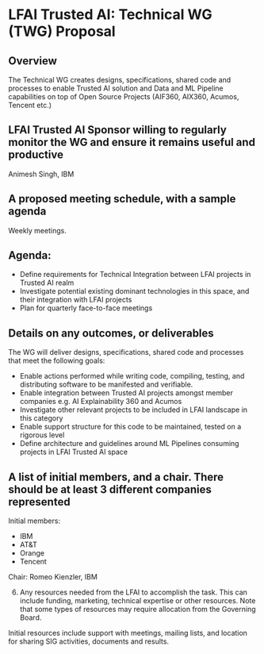# LFAI Trusted AI: Technical WG (TWG) Proposal
 
## Overview
The Technical WG creates designs, specifications, shared code and processes to enable Trusted AI solution and Data and ML Pipeline capabilities on top of Open Source Projects (AIF360, AIX360, Acumos, Tencent etc.)
 
## LFAI Trusted AI Sponsor willing to regularly monitor the WG and ensure it remains useful and productive

Animesh Singh, IBM
 
## A proposed meeting schedule, with a sample agenda
Weekly meetings.
 
## Agenda:
-  Define requirements for Technical Integration between LFAI projects in Trusted AI realm
-  Investigate potential existing dominant technologies in this space, and their integration with LFAI projects
-  Plan for quarterly face-to-face meetings
 
## Details on any outcomes, or deliverables
 
The WG will deliver designs, specifications, shared code and processes that meet the following goals:
-  Enable actions performed while writing code, compiling, testing, and distributing software to be manifested and verifiable.
-  Enable integration between Trusted AI projects amongst member companies e.g. AI Explainability 360 and Acumos
-  Investigate other relevant projects to be included in LFAI landscape in this category 
-  Enable support structure for this code to be maintained, tested on a rigorous level
-  Define architecture and guidelines around ML Pipelines consuming projects in LFAI Trusted AI space

## A list of initial members, and a chair. There should be at least 3 different companies represented
 
Initial members:
-  IBM
-  AT&T
-  Orange
-  Tencent
 
Chair: Romeo Kienzler, IBM
 
6. Any resources needed from the LFAI to accomplish the task. This can include funding, marketing, technical expertise or other resources. Note that some types of resources may require allocation from the Governing Board.
 
Initial resources include support with meetings, mailing lists, and location for sharing SIG activities, documents and results.

